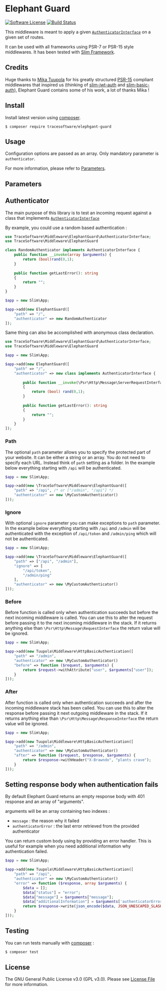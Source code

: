 # Elephant Guard

[![Software License](https://img.shields.io/badge/license-GPL%20v3.0-brightgreen.svg?style=flat-square)](LICENSE)
[![Build Status](https://travis-ci.org/TraceSoftwareInternational/ElephantGuard.svg?branch=master)](https://travis-ci.org/TraceSoftwareInternational/ElephantGuard)

This middleware is meant to apply a given [`AuthenticatorInterface`](src/ElephantGuard/AuthenticatorInterface.php) on a given set of routes. 

It can be used with all frameworks using PSR-7 or PSR-15 style middlewares. It has been tested with [Slim Framework](http://www.slimframework.com/).

## Credits

Huge thanks to [Mika Tuupola](https://github.com/tuupola) for his greatly structured [PSR-15](https://www.php-fig.org/psr/psr-15/) compliant middlewares that inspired us (thinking of [slim-jwt-auth](https://github.com/tuupola/slim-jwt-auth) and  [slim-basic-auth](https://github.com/tuupola/slim-basic-auth)), Elephant Guard contains some of his work, a lot of thanks Mika !

## Install

Install latest version using [composer](https://getcomposer.org/).

```
$ composer require tracesoftware/elephgant-guard
```

## Usage

Configuration options are passed as an array. Only mandatory parameter is `authenticator`.
 
For more information, please refer to [Parameters](#Parameters).

## Parameters
## Authenticator

The main purpose of this library is to test an incoming request against a class that implements [`AuthenticatorInterface`](src/ElephantGuard/AuthenticatorInterface.php)

By example, you could use a random based authentication :

```php
use TraceSoftware\Middleware\ElephantGuard\AuthenticatorInterface;
use TraceSoftware\Middleware\ElephantGuard

class RandomAuthenticator implements AuthenticatorInterface {
    public function __invoke(array $arguments) {
        return (bool)rand(0,1);
    }
    
    public function getLastError(): string
    {
        return "";
    }
}

$app = new Slim\App;

$app->add(new ElephantGuard([
    "path" => "/",
    "authenticator" => new RandomAuthenticator
]);
```

Same thing can also be accomplished with anonymous class declaration.

```php
use TraceSoftware\Middleware\ElephantGuard\AuthenticatorInterface;
use TraceSoftware\Middleware\ElephantGuard

$app = new Slim\App;

$app->add(new ElephantGuard([
    "path" => "/",
    "authenticator" => new class implements AuthenticatorInterface {
    
        public function __invoke(\Psr\Http\Message\ServerRequestInterface $request): bool
        {
            return (bool) rand(0,1);
        }
        
        public function getLastError(): string
        {
            return "";
        }
    }
]);
```

### Path

The optional `path` parameter allows you to specify the protected part of your website. It can be either a string or an array. You do not need to specify each URL. Instead think of `path` setting as a folder. In the example below everything starting with `/api` will be authenticated.

``` php
$app = new Slim\App;

$app->add(new \TraceSoftware\Middleware\ElephantGuard([
    "path" => "/api", /* or ["/admin", "/api"] */
    "authenticator" => new \MyCustomAuthenticator()
]));
```

### Ignore

With optional `ignore` parameter you can make exceptions to `path` parameter. In the example below everything starting with `/api` and `/admin`  will be authenticated with the exception of `/api/token` and `/admin/ping` which will not be authenticated.

``` php
$app = new Slim\App;

$app->add(new \TraceSoftware\Middleware\ElephantGuard([
    "path" => ["/api", "/admin"],
    "ignore" => [
        "/api/token", 
        "/admin/ping"
    ],
    "authenticator" => new \MyCustomAuthenticator()
]));
```

### Before

Before function is called only when authentication succeeds but before the next incoming middleware is called. You can use this to alter the request before passing it to the next incoming middleware in the stack. If it returns anything else than `\Psr\Http\Message\RequestInterface` the return value will be ignored.

```php
$app = new Slim\App;

$app->add(new Tuupola\Middleware\HttpBasicAuthentication([
    "path" => "/admin",
    "authenticator" => new \MyCustomAuthenticator()
    "before" => function ($request, $arguments) {
        return $request->withAttribute("user", $arguments["user"]);
    }
]));
```

### After

After function is called only when authentication succeeds and after the incoming middleware stack has been called. You can use this to alter the response before passing it next outgoing middleware in the stack. If it returns anything else than `\Psr\Http\Message\ResponseInterface` the return value will be ignored.

```php
$app = new Slim\App;

$app->add(new Tuupola\Middleware\HttpBasicAuthentication([
    "path" => "/admin",
    "authenticator" => new \MyCustomAuthenticator()
    "after" => function ($request, $response, $arguments) {
        return $response->withHeader("X-Brawndo", "plants crave");
    }
]));
```

## Setting response body when authentication fails

By default Elephant Guard returns an empty response body with 401 response and an array of "arguments". 

arguments will be an array containing two indexes : 
  - `message` : the reason why it failed
  - `authenticatorError` : the last error retrieved from the provided authenticator

You can return custom body using by providing an error handler. This is useful for example when you need additional information why authentication failed.

```php
$app = new Slim\App;

$app->add(new Tuupola\Middleware\HttpBasicAuthentication([
    "path" => "/api",
    "authenticator" => new \MyCustomAuthenticator()
    "error" => function ($response, array $arguments) {
        $data = [];
        $data["status"] = "error";
        $data["message"] = $arguments["message"];
        $data["additionalInformation"] = $arguments['authenticatorError'];
        return $response->write(json_encode($data, JSON_UNESCAPED_SLASHES));
    }
]));
```

## Testing

You can run tests manually with [composer](https://getcomposer.org/) :

``` bash
$ composer test
```

## License

The GNU General Public License v3.0 (GPL v3.0). Please see [License File](LICENSE) for more information.

